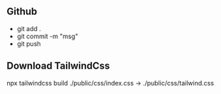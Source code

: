 ## Github
- git add .
- git commit -m "msg"
- git push

## Download TailwindCss 
npx tailwindcss build ./public/css/index.css -> ./public/css/tailwind.css
